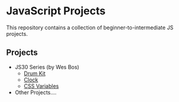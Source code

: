 # JavaScript Projects
This repository contains a collection of beginner-to-intermediate JS projects.

## Projects
- JS30 Series (by Wes Bos)
  - [Drum Kit](./JavaScript30/01-DrumKit)
  - [Clock](./JavaScript30/02-Js&Css-Clock)
  - [CSS Variables](./JavaScript30/03-Css-Variables)
- Other Projects....
